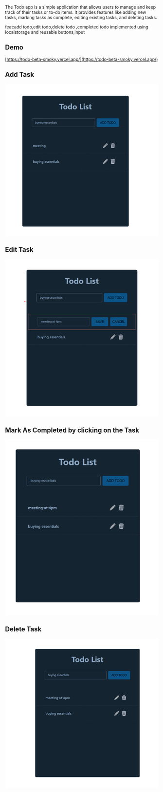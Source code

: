 The Todo app is a simple application that allows users to manage and keep track of their tasks or to-do items. It provides features like adding new tasks, marking tasks as complete, editing existing tasks, and deleting tasks.

feat:add todo,edit todo,delete todo ,completed todo implemented using localstorage and reusable buttons,input

## Demo
[https://todo-beta-smoky.vercel.app/](https://todo-beta-smoky.vercel.app/)

## Add Task

![](app-screenshot-1.png)

## Edit Task

![](app-screenshot-2.png)

## Mark As Completed by clicking on the Task

![](app-screenshot-3.png)

## Delete Task

![](app-screenshot-4.png)